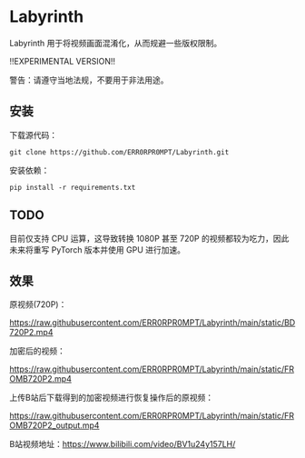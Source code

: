 # Labyrinth

Labyrinth 用于将视频画面混淆化，从而规避一些版权限制。

!!EXPERIMENTAL VERSION!!

警告：请遵守当地法规，不要用于非法用途。

## 安装

下载源代码：

`git clone https://github.com/ERR0RPR0MPT/Labyrinth.git`

安装依赖：

`pip install -r requirements.txt`

## TODO

目前仅支持 CPU 运算，这导致转换 1080P 甚至 720P 的视频都较为吃力，因此未来将重写 PyTorch 版本并使用 GPU 进行加速。

## 效果

原视频(720P)：

https://raw.githubusercontent.com/ERR0RPR0MPT/Labyrinth/main/static/BD720P2.mp4

加密后的视频：

https://raw.githubusercontent.com/ERR0RPR0MPT/Labyrinth/main/static/FROMB720P2.mp4

上传B站后下载得到的加密视频进行恢复操作后的原视频：

https://raw.githubusercontent.com/ERR0RPR0MPT/Labyrinth/main/static/FROMB720P2_output.mp4

B站视频地址：https://www.bilibili.com/video/BV1u24y157LH/
